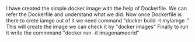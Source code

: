 I have created the simple docker image with the help of Dockerfile. We can refer the Dockerfile and understand what we did.
Now once Dockerfile is there to crete iamge out of it we need command "docker build -t myIamge ."
This will create the image we can check it by "docker images"
Finally to run it write the commmand "docker run -it imagenameorid"
